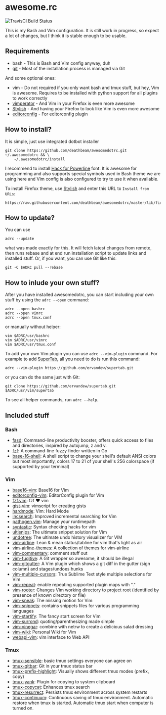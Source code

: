 # awesome.rc
[![TravisCI Build Status](https://api.travis-ci.org/deathbeam/awesomedotrc.svg?branch=master)](https://travis-ci.org/deathbeam/awesomedotrc)

This is my Bash and Vim configuration. It is still work in progress, so expect a lot of changes, but I think it is stable enough to be usable.

## Requirements

* bash - This is Bash and Vim config anyway, duh
* [git](https://git-scm.com/book/en/v2/Getting-Started-Installing-Git) - Most of the installation process is managed via Git

And some optional ones:

* vim - Do not required if you only want bash and tmux stuff, but hey, Vim is awesome. Requires to be installed with python support for all plugins to work correctly
* [vimperator](https://addons.mozilla.org/en-US/firefox/addon/vimperator/) - And Vim in your Firefox is even more awesome
* [Stylish](https://addons.mozilla.org/en-US/firefox/addon/stylish/) - And having your Firefox to look like Vim is even more awesome
* [editorconfig](https://github.com/editorconfig/editorconfig-core-c/blob/master/INSTALL.md) - For editorconfig plugin

## How to install?

It is simple, just use integrated dotbot installer

```shell
git clone https://github.com/deathbeam/awesomedotrc.git ~/.awesomedotrc && \
    ~/.awesomedotrc/install
```

I recommend to install [Hack for Powerline](https://github.com/powerline/fonts/tree/master/Hack) font. It is awesome for programming and also supports special symbols used in Bash theme we are using here and Vim config is also configured to try to use it when available.

To install Firefox theme, use [Stylish](https://addons.mozilla.org/en-US/firefox/addon/stylish/) and enter this URL to `Install from URLs`:

```
https://raw.githubusercontent.com/deathbeam/awesomedotrc/master/lib/firefox/firefox.css
```

## How to update?

You can use

```
adrc --update
```

what was made exactly for this. It will fetch latest changes from remote, then runs rebase and at end run installation script to update links and installed stuff. Or, if you want, you can use Git like this:


```shell
git -C $ADRC pull --rebase
```

## How to inlude your own stuff?

After you have installed awesomedotrc, you can start including your own stuff by using the `adrc --open` command:

```shell
adrc --open bashrc
adrc --open vimrc
adrc --open tmux.conf
```

or manually without helper:

```shell
vim $ADRC/usr/bashrc
vim $ADRC/usr/vimrc
vim $ADRC/usr/tmux.conf
```

To add your own Vim plugin you can use `adrc --vim-plugin` command. For example to add [SuperTab](https://github.com/ervandew/supertab), all you need to do is run this command:

```shell
adrc --vim-plugin https://github.com/ervandew/supertab.git
```

or you can do the same just with Git:

```shell
git clone https://github.com/ervandew/supertab.git $ADRC/usr/vim/supertab
```

To see all helper commands, run `adrc --help`.

## Included stuff

### Bash
 * [fasd](https://github.com/clvv/fasd): Command-line productivity booster, offers quick access to files and directories, inspired by autojump, z and v.
 * [fzf](https://github.com/junegunn/fzf): A command-line fuzzy finder written in Go
 * [base-16-shell](https://github.com/chriskempson/base16-shell): A shell script to change your shell's default ANSI colors but most importantly, colors 17 to 21 of your shell's 256 colorspace (if supported by your terminal)

### Vim
 * [base16-vim](https://github.com/chriskempson/base16-vim): Base16 for Vim
 * [editorconfig-vim](https://github.com/editorconfig/editorconfig-vim): EditorConfig plugin for Vim
 * [fzf.vim](https://github.com/junegunn/fzf.vim): fzf :heart: vim
 * [gist-vim](https://github.com/mattn/gist-vim): vimscript for creating gists
 * [hardmode](https://github.com/wikitopian/hardmode): Vim: Hard Mode
 * [incsearch](https://github.com/haya14busa/incsearch.vim): Improved incremental searching for Vim
 * [pathogen.vim](https://github.com/tpope/vim-pathogen): Manage your runtimepath
 * [syntastic](https://github.com/scrooloose/syntastic): Syntax checking hacks for vim
 * [ultisnips](https://github.com/SirVer/ultisnips): The ultimate snippet solution for Vim
 * [undotree](https://github.com/mbbill/undotree): The ultimate undo history visualizer for VIM
 * [vim-airline](https://github.com/vim-airline/vim-airline): Lean & mean status/tabline for vim that's light as air
 * [vim-airline-themes](https://github.com/vim-airline/vim-airline-themes): A collection of themes for vim-airline
 * [vim-commentary](https://github.com/tpope/vim-commentary): comment stuff out
 * [vim-fugitive](https://github.com/tpope/vim-fugitive): A Git wrapper so awesome, it should be illegal
 * [vim-gitgutter](https://github.com/airblade/vim-gitgutter): A Vim plugin which shows a git diff in the gutter (sign column) and stages/undoes hunks
 * [vim-multiple-cursors](https://github.com/terryma/vim-multiple-cursors): True Sublime Text style multiple selections for Vim
 * [vim-repeat](https://github.com/tpope/vim-repeat): enable repeating supported plugin maps with "."
 * [vim-rooter](https://github.com/airblade/vim-rooter): Changes Vim working directory to project root (identified by presence of known directory or file)
 * [vim-sneak](https://github.com/justinmk/vim-sneak): The missing motion for Vim
 * [vim-snippets](https://github.com/honza/vim-snippets): contains snippets files for various programming languages
 * [vim-startify](https://github.com/mhinz/vim-startify): The fancy start screen for Vim
 * [vim-surrond](https://github.com/tpope/vim-surround): quoting/parenthesizing made simple
 * [vim-vinegar](https://github.com/tpope/vim-vinegar): combine with netrw to create a delicious salad dressing
 * [vim-wiki](https://github.com/vimwiki/vimwiki): Personal Wiki for Vim
 * [webapi-vim](https://github.com/mattn/webapi-vim): vim interface to Web API

### Tmux
 * [tmux-sensible](https://github.com/tmux-plugins/tmux-sensible): basic tmux settings everyone can agree on
 * [tmux-gitbar](https://github.com/aurelien-rainone/tmux-gitbar): Git in your tmux status bar
 * [tmux-prefix-highlight](https://github.com/tmux-plugins/tmux-prefix-highlight): Visually shows different tmux modes (prefix, copy)
 * [tmux-yank](https://github.com/tmux-plugins/tmux-yank): Plugin for copying to system clipboard
 * [tmux-copycat](https://github.com/tmux-plugins/tmux-copycat): Enhances tmux search
 * [tmux-resurrect](https://github.com/tmux-plugins/tmux-resurrect): Persists tmux environment across system restarts
 * [tmux-continuum](https://github.com/tmux-plugins/tmux-continuum): Continuous saving of tmux environment. Automatic restore when tmux is started. Automatic tmux start when computer is turned on.
